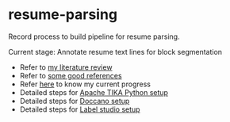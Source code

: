 # resume-parsing
Record process to build pipeline for resume parsing.

Current stage: Annotate resume text lines for block segmentation

   - Refer to [my literature review](literature-review.md) <br>
   - Refer to [some good references](good-reference.md) <br>
   - Refer [here](Weekly-progress.md) to know my current progress <br>
   - Detailed steps for [Apache TIKA Python setup](tika-python-setup.md)
   - Detailed steps for [Doccano setup](doccano-setup.md)
   - Detailed steps for [Label studio setup](labelstudio-setup.md)

